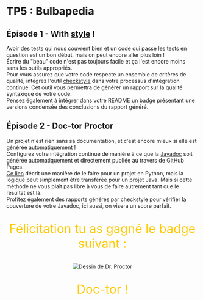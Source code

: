 # TP5 : Bulbapedia

## Épisode 1 - With [style](https://i.pinimg.com/600x315/db/05/76/db057671463a0705fed6c71c8e3c3b4f.jpg) !

Avoir des tests qui nous couvrent bien et un code qui passe les tests en question est un bon début, mais on peut encore aller plus loin !  
Écrire du "beau" code n'est pas toujours facile et ça l'est encore moins sans les outils appropriés.  
Pour vous assurez que votre code respecte un ensemble de critères de qualité, intégrez l'outil [checkstyle](https://checkstyle.sourceforge.io/) dans votre processus d'intégration continue. Cet outil vous permettra de générer un rapport sur la qualité syntaxique de votre code.  
Pensez également à intégrer dans votre README un badge présentant une versions condensée des conclusions du rapport généré.  

## Épisode 2 - Doc-tor Proctor

Un projet n'est rien sans sa documentation, et c'est encore mieux si elle est générée automatiquement !  
Configurez votre intégration continue de manière à ce que la [Javadoc](https://www.oracle.com/java/technologies/javase/javadoc-tool.html) soit générée automatiquement et directement publiée au travers de GitHub Pages.  
[Ce lien](https://circleci.com/blog/deploying-documentation-to-github-pages-with-continuous-integration/) décrit une manière de le faire pour un projet en Python, mais la logique peut simplement être transférée pour un projet Java. Mais si cette méthode ne vous plaît pas libre à vous de faire autrement tant que le résultat est là.  
Profitez également des rapports générés par checkstyle pour vérifier la couverture de votre Javadoc, ici aussi, on visera un score parfait.

<p  style="color: #ffcb05; font-size: 2rem;text-align: center;">
Félicitation tu as gagné le badge suivant :
</p>
<p style="text-align: center;">
    <img
        alt="Dessin de Dr. Proctor"
        src="images/doctor_proctor.jpg"
        title="Doc-tor !"
    />
</p>
<p style="color: #ffcb05; font-size: 2rem;text-align: center;">
Doc-tor !
</p>
